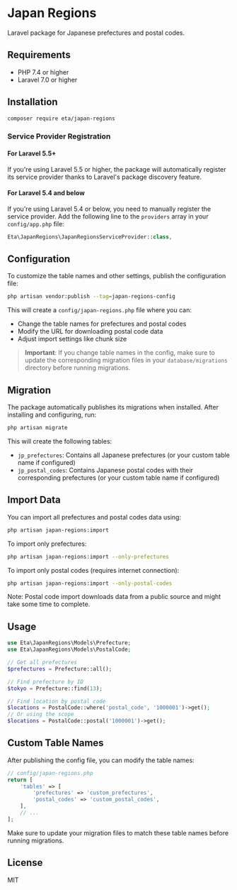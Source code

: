# Japan Regions

Laravel package for Japanese prefectures and postal codes.

## Requirements

- PHP 7.4 or higher
- Laravel 7.0 or higher

## Installation

```bash
composer require eta/japan-regions
```

### Service Provider Registration

#### For Laravel 5.5+

If you're using Laravel 5.5 or higher, the package will automatically register its service provider thanks to Laravel's package discovery feature.

#### For Laravel 5.4 and below

If you're using Laravel 5.4 or below, you need to manually register the service provider. Add the following line to the `providers` array in your `config/app.php` file:

```php
Eta\JapanRegions\JapanRegionsServiceProvider::class,
```

## Configuration

To customize the table names and other settings, publish the configuration file:

```bash
php artisan vendor:publish --tag=japan-regions-config
```

This will create a `config/japan-regions.php` file where you can:
- Change the table names for prefectures and postal codes
- Modify the URL for downloading postal code data
- Adjust import settings like chunk size

> **Important**: If you change table names in the config, make sure to update the corresponding migration files in your `database/migrations` directory before running migrations.

## Migration

The package automatically publishes its migrations when installed. After installing and configuring, run:

```bash
php artisan migrate
```

This will create the following tables:
- `jp_prefectures`: Contains all Japanese prefectures (or your custom table name if configured)
- `jp_postal_codes`: Contains Japanese postal codes with their corresponding prefectures (or your custom table name if configured)

## Import Data

You can import all prefectures and postal codes data using:

```bash
php artisan japan-regions:import
```

To import only prefectures:

```bash
php artisan japan-regions:import --only-prefectures
```

To import only postal codes (requires internet connection):

```bash
php artisan japan-regions:import --only-postal-codes
```

Note: Postal code import downloads data from a public source and might take some time to complete.

## Usage

```php
use Eta\JapanRegions\Models\Prefecture;
use Eta\JapanRegions\Models\PostalCode;

// Get all prefectures
$prefectures = Prefecture::all();

// Find prefecture by ID
$tokyo = Prefecture::find(13);

// Find location by postal code
$locations = PostalCode::where('postal_code', '1000001')->get();
// Or using the scope
$locations = PostalCode::postal('1000001')->get();
```

## Custom Table Names

After publishing the config file, you can modify the table names:

```php
// config/japan-regions.php
return [
    'tables' => [
        'prefectures' => 'custom_prefectures',
        'postal_codes' => 'custom_postal_codes',
    ],
    // ...
];
```

Make sure to update your migration files to match these table names before running migrations.

## License

MIT 